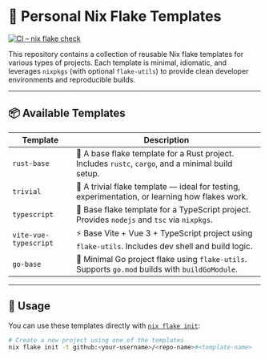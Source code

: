 # 🧶 Personal Nix Flake Templates

[![CI – nix flake check](https://github.com/milchinskiy/nix-templates/actions/workflows/flake-check.yml/badge.svg)](https://github.com/milchinskiy/nix-templates/actions/workflows/flake-check.yml)

This repository contains a collection of reusable Nix flake templates for
various types of projects. Each template is minimal, idiomatic, and leverages
`nixpkgs` (with optional `flake-utils`) to provide clean developer environments
and reproducible builds.

---

## 📦 Available Templates

| Template             | Description                                                           |
|----------------------|-----------------------------------------------------------------------|
| `rust-base`          | 🦀 A base flake template for a Rust project. Includes `rustc`, `cargo`, and a minimal build setup. |
| `trivial`            | 🧪 A trivial flake template — ideal for testing, experimentation, or learning how flakes work.         |
| `typescript`         | 📘 Base flake template for a TypeScript project. Provides `nodejs` and `tsc` via `nixpkgs`.           |
| `vite-vue-typescript`| ⚡️ Base Vite + Vue 3 + TypeScript project using `flake-utils`. Includes dev shell and build logic.     |
| `go-base`            | 🐹 Minimal Go project flake using `flake-utils`. Supports `go.mod` builds with `buildGoModule`.         |

---

## 🚀 Usage

You can use these templates directly with [`nix flake init`](https://nixos.wiki/wiki/Flakes#Using_a_flake_template):

```bash
# Create a new project using one of the templates
nix flake init -t github:<your-username>/<repo-name>#<template-name>
```
